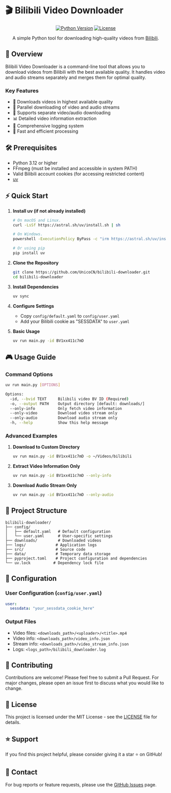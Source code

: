 # 🎬 Bilibili Video Downloader

<div align="center">

[![Python Version](https://img.shields.io/badge/python-3.12+-blue.svg)](https://www.python.org/downloads/)
[![License](https://img.shields.io/github/license/mashape/apistatus.svg)](LICENSE)

A simple Python tool for downloading high-quality videos from [Bilibili](https://www.bilibili.com).

</div>

## 🌟 Overview

Bilibili Video Downloader is a command-line tool that allows you to download videos from Bilibili with the best available quality. It handles video and audio streams separately and merges them for optimal quality.

### Key Features

- 🎥 Downloads videos in highest available quality
- 🔄 Parallel downloading of video and audio streams
- 🎵 Supports separate video/audio downloading
- 📊 Detailed video information extraction
- 📝 Comprehensive logging system
- 🚀 Fast and efficient processing

## 🛠️ Prerequisites

- Python 3.12 or higher
- FFmpeg (must be installed and accessible in system PATH)
- Valid Bilibili account cookies (for accessing restricted content)
- [uv](https://github.com/astral-sh/uv) 

## ⚡ Quick Start

1. **Install uv (if not already installed)**
   ```bash
   # On macOS and Linux.
   curl -LsSf https://astral.sh/uv/install.sh | sh
   ```
   ```bash
   # On Windows.
   powershell -ExecutionPolicy ByPass -c "irm https://astral.sh/uv/install.ps1 | iex"
   ```
   ```bash
   # Or using pip
   pip install uv
   ```

2. **Clone the Repository**
   ```bash
   git clone https://github.com/UnicoCN/bilibili-downloader.git
   cd bilibili-downloader
   ```

3. **Install Dependencies**
   ```bash
   uv sync
   ```

4. **Configure Settings**
   - Copy `config/default.yaml` to `config/user.yaml`
   - Add your Bilibili cookie as "SESSDATA" to `user.yaml`

5. **Basic Usage**
   ```bash
   uv run main.py -id BV1xx411c7mD
   ```

## 🎮 Usage Guide

### Command Options

```bash
uv run main.py [OPTIONS]

Options:
  -id, --bvid TEXT     Bilibili video BV ID (Required)
  -o, --output PATH    Output directory [default: downloads/]
  --only-info          Only fetch video information
  --only-video         Download video stream only
  --only-audio         Download audio stream only
  -h, --help           Show this help message
```

### Advanced Examples

1. **Download to Custom Directory**
   ```bash
   uv run main.py -id BV1xx411c7mD -o ~/Videos/bilibili
   ```

2. **Extract Video Information Only**
   ```bash
   uv run main.py -id BV1xx411c7mD --only-info
   ```

3. **Download Audio Stream Only**
   ```bash
   uv run main.py -id BV1xx411c7mD --only-audio
   ```

## 📁 Project Structure

```
bilibili-downloader/
├── config/
│   ├── default.yaml   # Default configuration
│   └── user.yaml      # User-specific settings
├── downloads/         # Downloaded videos
├── logs/             # Application logs
├── src/              # Source code
├── data/             # Temporary data storage
├── pyproject.toml    # Project configuration and dependencies
└── uv.lock          # Dependency lock file
```

## 🔧 Configuration

### User Configuration (`config/user.yaml`)
```yaml
user:
  sessdata: "your_sessdata_cookie_here"
```

### Output Files
- Video files: `<downloads_path>/<uploader>/<title>.mp4`
- Video info: `<downloads_path>/video_info.json`
- Stream info: `<downloads_path>/video_stream_info.json`
- Logs: `<logs_path>/bilibili_downloader.log`

## 🤝 Contributing

Contributions are welcome! Please feel free to submit a Pull Request. For major changes, please open an issue first to discuss what you would like to change.

## 📄 License

This project is licensed under the MIT License - see the [LICENSE](LICENSE) file for details.

## ⭐ Support

If you find this project helpful, please consider giving it a star ⭐ on GitHub!

## 📧 Contact

For bug reports or feature requests, please use the [GitHub Issues](https://github.com/yourusername/bilibili-downloader/issues) page.